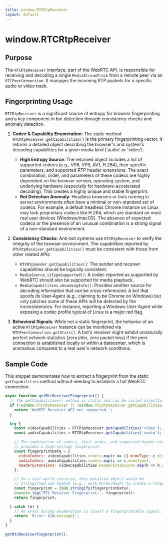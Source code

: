 ```yaml
---
title: window.RTCRtpReceiver
layout: default
---
```

# window.RTCRtpReceiver
## Purpose
The `RTCRtpReceiver` interface, part of the WebRTC API, is responsible for receiving and decoding a single `MediaStreamTrack` from a remote peer via an `RTCPeerConnection`. It manages the incoming RTP packets for a specific audio or video track.

## Fingerprinting Usage
`RTCRtpReceiver` is a significant source of entropy for browser fingerprinting and a key component in bot detection through consistency checks and anomaly detection.

1.  **Codec & Capability Enumeration**: The static method `RTCRtpReceiver.getCapabilities()` is the primary fingerprinting vector. It returns a detailed object describing the browser's and system's decoding capabilities for a given media kind ('audio' or 'video').
    *   **High Entropy Source**: The returned object includes a list of supported codecs (e.g., VP8, VP9, AV1, H.264), their specific parameters, and supported RTP header extensions. The exact combination, order, and parameters of these codecs are highly dependent on the browser version, operating system, and underlying hardware (especially for hardware-accelerated decoding). This creates a highly unique and stable fingerprint.
    *   **Bot Detection Anomaly**: Headless browsers or bots running in server environments often have a minimal or non-standard set of codecs. For example, a default headless Chrome instance on Linux may lack proprietary codecs like H.264, which are standard on most real user devices (Windows/macOS). The absence of expected codecs or the presence of an unusual combination is a strong signal of a non-standard environment.

2.  **Consistency Checks**: Anti-bot systems use `RTCRtpReceiver` to verify the integrity of the browser environment. The capabilities reported by `RTCRtpReceiver.getCapabilities()` must be consistent with those from other related APIs:
    *   `RTCRtpSender.getCapabilities()`: The sender and receiver capabilities should be logically consistent.
    *   `MediaSource.isTypeSupported()`: A codec reported as supported by WebRTC should also be supported for media playback.
    *   `MediaCapabilities.decodingInfo()`: Provides another source for decoding information that can be cross-referenced.
    A bot that spoofs its User-Agent (e.g., claiming to be Chrome on Windows) but only patches some of these APIs will be detected by the inconsistencies. For instance, reporting a Windows User-Agent while exposing a codec profile typical of Linux is a major red flag.

3.  **Behavioral Signals**: While not a static fingerprint, the behavior of an active `RTCRtpReceiver` instance can be monitored via `RTCPeerConnection.getStats()`. A bot's receiver might exhibit unnaturally perfect network statistics (zero jitter, zero packet loss) if the peer connection is established locally or within a datacenter, which is anomalous compared to a real user's network conditions.

## Sample Code
This snippet demonstrates how to extract a fingerprint from the static `getCapabilities` method without needing to establish a full WebRTC connection.

```javascript
async function getRtcReceiverFingerprint() {
  // The getCapabilities() method is static and can be called directly.
  if (!window.RTCRtpReceiver || !window.RTCRtpReceiver.getCapabilities) {
    return 'WebRTC Receiver API not supported.';
  }

  try {
    const videoCapabilities = RTCRtpReceiver.getCapabilities('video');
    const audioCapabilities = RTCRtpReceiver.getCapabilities('audio');

    // The combination of codecs, their order, and supported header extensions
    // provides a high-entropy fingerprint.
    const fingerprintData = {
      videoCodecs: videoCapabilities.codecs.map(c => ({ mimeType: c.mimeType, sdpFmtpLine: c.sdpFmtpLine })),
      audioCodecs: audioCapabilities.codecs.map(c => c.mimeType),
      headerExtensions: videoCapabilities.headerExtensions.map(h => h.uri),
    };

    // In a real-world scenario, this detailed object would be
    // stringified and hashed (e.g., with MurmurHash) to create a fingerprint ID.
    const fingerprint = JSON.stringify(fingerprintData);
    console.log('RTC Receiver Fingerprint:', fingerprint);
    return fingerprint;

  } catch (e) {
    // An error during enumeration is itself a fingerprintable signal.
    return `Error: ${e.message}`;
  }
}

getRtcReceiverFingerprint();
```